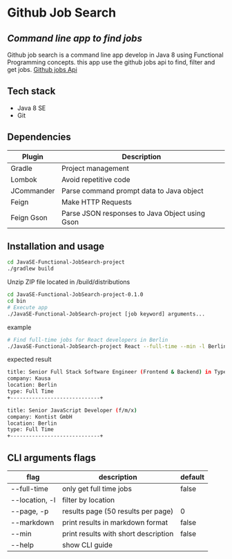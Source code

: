 # Github Job Search
## _Command line app to find jobs_

Github job search is a command line app develop in Java 8 using Functional Programming concepts.
this app use the github jobs api to find, filter and get jobs.
[Github jobs Api](https://jobs.github.com)

## Tech stack
- Java 8 SE
- Git

## Dependencies

| Plugin | Description |
| ------ | ------ |
| Gradle | Project management |
| Lombok | Avoid repetitive code |
| JCommander | Parse command prompt data to Java object |
| Feign | Make HTTP Requests |
| Feign Gson | Parse JSON responses to Java Object using Gson |

## Installation and usage
```sh
cd JavaSE-Functional-JobSearch-project
./gradlew build
```
Unzip ZIP file located in
/build/distributions
```sh
cd JavaSE-Functional-JobSearch-project-0.1.0
cd bin
# Execute app
./JavaSE-Functional-JobSearch-project [job keyword] arguments...
```
example
```sh
# Find full-time jobs for React developers in Berlin
./JavaSE-Functional-JobSearch-project React --full-time --min -l Berlin
```
expected result
```sh
title: Senior Full Stack Software Engineer (Frontend & Backend) in Typescript / Javascript
company: Kausa
location: Berlin
type: Full Time
+-----------------------------+

title: Senior JavaScript Developer (f/m/x)
company: Kontist GmbH
location: Berlin
type: Full Time
+-----------------------------+

```

## CLI arguments flags
| flag | description | default |
| ------ | ------ | -- |
| --full-time | only get full time jobs | false
| --location, -l | filter by location |
| --page, -p | results page (50 results per page)| 0
| --markdown | print results in markdown format | false
| --min | print results with short description | false
| --help | show CLI guide

